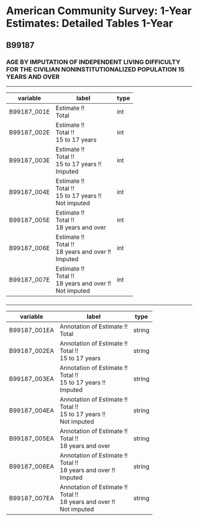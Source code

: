 # American Community Survey: 1-Year Estimates: Detailed Tables 1-Year

## B99187

### AGE BY IMPUTATION OF INDEPENDENT LIVING DIFFICULTY FOR THE CIVILIAN NONINSTITUTIONALIZED POPULATION 15 YEARS AND OVER

___

| variable | label | type |
| ----- | ----- | ----- |
| B99187_001E | Estimate !!<br>Total | int |
| B99187_002E | Estimate !!<br>Total !!<br>15 to 17 years | int |
| B99187_003E | Estimate !!<br>Total !!<br>15 to 17 years !!<br>Imputed | int |
| B99187_004E | Estimate !!<br>Total !!<br>15 to 17 years !!<br>Not imputed | int |
| B99187_005E | Estimate !!<br>Total !!<br>18 years and over | int |
| B99187_006E | Estimate !!<br>Total !!<br>18 years and over !!<br>Imputed | int |
| B99187_007E | Estimate !!<br>Total !!<br>18 years and over !!<br>Not imputed | int |
### 

___

| variable | label | type |
| ----- | ----- | ----- |
| B99187_001EA | Annotation of Estimate !!<br>Total | string |
| B99187_002EA | Annotation of Estimate !!<br>Total !!<br>15 to 17 years | string |
| B99187_003EA | Annotation of Estimate !!<br>Total !!<br>15 to 17 years !!<br>Imputed | string |
| B99187_004EA | Annotation of Estimate !!<br>Total !!<br>15 to 17 years !!<br>Not imputed | string |
| B99187_005EA | Annotation of Estimate !!<br>Total !!<br>18 years and over | string |
| B99187_006EA | Annotation of Estimate !!<br>Total !!<br>18 years and over !!<br>Imputed | string |
| B99187_007EA | Annotation of Estimate !!<br>Total !!<br>18 years and over !!<br>Not imputed | string |

